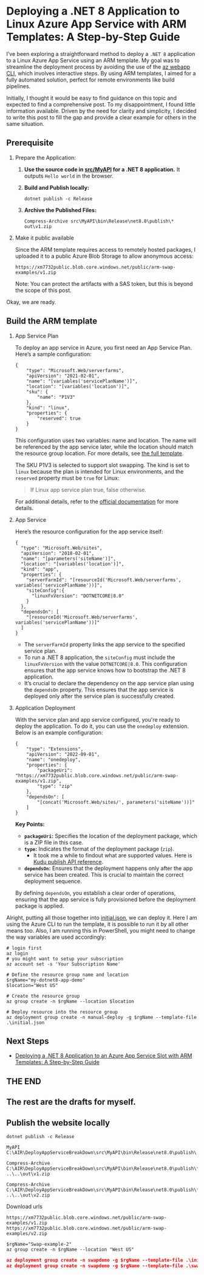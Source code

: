 # Deploying a .NET 8 Application to Linux Azure App Service with ARM Templates: A Step-by-Step Guide

I’ve been exploring a straightforward method to deploy a `.NET 8` application to a Linux Azure App Service using an ARM template. My goal was to streamline the deployment process by avoiding the use of the [az webapp CLI](https://learn.microsoft.com/en-us/cli/azure/webapp/deployment?view=azure-cli-latest), which involves interactive steps. By using ARM templates, I aimed for a fully automated solution, perfect for remote environments like build pipelines.

Initially, I thought it would be easy to find guidance on this topic and expected to find a comprehensive post. To my disappointment, I found little information available. Driven by the need for clarity and simplicity, I decided to write this post to fill the gap and provide a clear example for others in the same situation.

## Prerequisite

1. Prepare the Application:

    1. **Use the source code in [src/MyAPI](./src/MyAPI/) for a .NET 8 application.** It outputs `Hello world` in the browser.

    1. **Build and Publish locally:**

        ```shell
        dotnet publish -c Release
        ```

    1. **Archive the Published Files:**

        ```shell
        Compress-Archive src\MyAPI\bin\Release\net8.0\publish\* out\v1.zip
        ```

1. Make it public available

    Since the ARM template requires access to remotely hosted packages, I uploaded it to a public Azure Blob Storage to allow anonymous access:

    ```url
    https://xm7732public.blob.core.windows.net/public/arm-swap-examples/v1.zip
    ```

    Note: You can protect the artifacts with a SAS token, but this is beyond the scope of this post.

Okay, we are ready.

## Build the ARM template

1. App Service Plan

    To deploy an app service in Azure, you first need an App Service Plan. Here’s a sample configuration:

    ```jsonc
    {
        "type": "Microsoft.Web/serverfarms",
        "apiVersion": "2021-02-01",
        "name": "[variables('servicePlanName')]",
        "location": "[variables('location')]",
        "sku": {
            "name": "P1V3"
        },
        "kind": "linux",
        "properties": {
            "reserved": true
        }
    }
    ```

    This configuration uses two variables: name and location. The name will be referenced by the app service later, while the location should match the resource group location. For more details, see [the full template](./ARM/initial.json).
    
    The SKU P1V3 is selected to support slot swapping. The kind is set to `linux` because the plan is intended for Linux environments, and the `reserved` property must be `true` for Linux:

    > If Linux app service plan true, false otherwise.	

    For additional details, refer to the [official documentation](https://learn.microsoft.com/en-us/azure/templates/microsoft.web/serverfarms?pivots=deployment-language-arm-template#appserviceplanproperties-1) for more details.

1. App Service

    Here’s the resource configuration for the app service itself:

    ```jsonc
    {
      "type": "Microsoft.Web/sites",
      "apiVersion": "2018-02-01",
      "name": "[parameters('siteName')]",
      "location": "[variables('location')]",
      "kind": "app",
      "properties": {
        "serverFarmId": "[resourceId('Microsoft.Web/serverfarms', variables('servicePlanName'))]",
        "siteConfig":{
          "linuxFxVersion": "DOTNETCORE|8.0"
        }
      },
      "dependsOn": [
        "[resourceId('Microsoft.Web/serverfarms', variables('servicePlanName'))]"
      ]
    }
    ```

    - The `serverFarmId` property links the app service to the specified service plan.
    - To run a .NET 8 application, the `siteConfig` must include the `linuxFxVersion` with the value `DOTNETCORE|8.0`. This configuration ensures that the app service knows how to bootstrap the .NET 8 application.
    - It’s crucial to declare the dependency on the app service plan using the `dependsOn` property. This ensures that the app service is deployed only after the service plan is successfully created.


1. Application Deployment

    With the service plan and app service configured, you're ready to deploy the application. To do it, you can use the `onedeploy` extension. Below is an example configuration:

    ```jsonc
    {
        "type": "Extensions",
        "apiVersion": "2022-09-01",
        "name": "onedeploy",
        "properties": {
            "packageUri": "https://xm7732public.blob.core.windows.net/public/arm-swap-examples/v1.zip",
            "type": "zip"
        },
        "dependsOn": [
            "[concat('Microsoft.Web/sites/', parameters('siteName'))]"
        ]
    }
    ```

    **Key Points:**

    - **`packageUri`:** Specifies the location of the deployment package, which is a ZIP file in this case.
    - **`type`:** Indicates the format of the deployment package (`zip`).
        - It took me a while to findout what are supported values. Here is [Kudu publish API reference](https://learn.microsoft.com/en-us/azure/app-service/deploy-zip?tabs=arm#kudu-publish-api-reference).
    - **`dependsOn`:** Ensures that the deployment happens only after the app service has been created. This is crucial to maintain the correct deployment sequence.

    By defining `dependsOn`, you establish a clear order of operations, ensuring that the app service is fully provisioned before the deployment package is applied.

Alright, putting all those together into [initial.json](./ARM/initial.json), we can deploy it. Here I am using the Azure CLI to run the template, it is possible to run it by all other means too. Also, I am running this in PowerShell, you might need to change the way variables are used accordingly:

```shell
# login first
az login
# you might want to setup your subscription
az account set -s 'Your Subscription Name'

# Define the resource group name and location
$rgName="my-dotnet8-app-demo" 
$location="West US"

# Create the resource group
az group create -n $rgName --location $location

# Deploy resource into the resource group
az deployment group create -n manual-deploy -g $rgName --template-file .\initial.json
```

## Next Steps

* [Deploying a .NET 8 Application to an Azure App Service Slot with ARM Templates: A Step-by-Step Guide](./DeployToSlot.md)

## THE END

## The rest are the drafts for myself.

## Publish the website locally

```shell
dotnet publish -c Release
```

```shell
MyAPI C:\AIR\DeployAppServiceBreakDown\src\MyAPI\bin\Release\net8.0\publish\
```

```shell
Compress-Archive C:\AIR\DeployAppServiceBreakDown\src\MyAPI\bin\Release\net8.0\publish\* ..\..\out\v1.zip
```

```shell
Compress-Archive C:\AIR\DeployAppServiceBreakDown\src\MyAPI\bin\Release\net8.0\publish\* ..\..\out\v2.zip
```

Download urls

```shell
https://xm7732public.blob.core.windows.net/public/arm-swap-examples/v1.zip
https://xm7732public.blob.core.windows.net/public/arm-swap-examples/v2.zip
```

```shell
$rgName="Swap-example-2"
az group create -n $rgName --location "West US"
```

```json
az deployment group create -n swapdemo -g $rgName --template-file .\initial.json
az deployment group create -n swapdemo -g $rgName --template-file .\swap.json
```